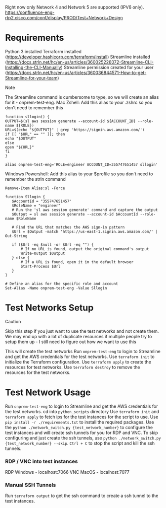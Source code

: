 
Right now only Network 4 and Network 5 are supported (IPV6 only). https://confluence-eng-rtp2.cisco.com/conf/display/PROD/Test+Network+Design

# Requirements
Python 3 installed
Terraform installed (https://developer.hashicorp.com/terraform/install)
Streamline installed (https://docs.strln.net/hc/en-us/articles/360025226072-Streamline-CLI-Installing-the-CLI-Manually)
Streamline permission created for your user (https://docs.strln.net/hc/en-us/articles/360036844571-How-to-get-Streamline-for-your-team)

>[!NOTE] 
>The Streamline command is cumbersome to type, so we will create an alias for it - onprem-test-eng.
>Mac Zshell: Add this alias to your .zshrc so you don't need to remember this
>```
>function sllogin() {
>OUTPUT=$(sl aws session generate --account-id ${ACCOUNT_ID} --role-name ${ROLE})
>URL=$(echo "${OUTPUT}" | grep 'https://signin.aws.amazon.com/')
>if [[ "$URL" == "" ]]; then
>echo "$OUTPUT"
>else
>open "${URL}"
>fi
>}
>
>alias onprem-test-eng='ROLE=engineer ACCOUNT_ID=355747651457 sllogin'
>```
>
>Windows Powershell: Add this alias to your $profile so you don't need to remember the strln command
>```
>Remove-Item Alias:sl -Force
>
>function Sllogin {
>    $AccountId = "355747651457"
>    $RoleName = "engineer"
>    # Run the 'sl aws session generate' command and capture the output
>    $Output = sl aws session generate --account-id $AccountId --role-name $RoleName
>
>    # Find the URL that matches the AWS sign-in pattern
>    $Url = $Output -match 'https://us-east-1.signin.aws.amazon.com/' | Out-String
>
>    if ($Url -eq $null -or $Url -eq "") {
>        # If no URL is found, output the original command's output
>        Write-Output $Output
>    } else {
>        # If a URL is found, open it in the default browser
>        Start-Process $Url
>    }
>}
>
># Define an alias for the specific role and account
>Set-Alias -Name onprem-test-eng -Value Sllogin 
>```


# Test Networks Setup
>[!CAUTION]
>Skip this step if you just want to use the test networks and not create them.
>We may end up with a lot of duplicate resources if multiple people try to setup them up - I still need to figure out how we want to use this 

This will create the test networks 
Run `onprem-test-eng` to login to Streamline and get the AWS credentials for the test networks.
Use `terraform init` to initialize the Terraform configuration.
Use `terraform apply` to create the resources for test networks.
Use `terraform destroy` to remove the resources for the test networks.

# Test Network Usage
Run `onprem-test-eng` to login to Streamline and get the AWS credentials for the test networks.
cd into `python_scripts` directory
Use `terraform init` and `terraform apply` to fetch ips for the test instances for the script to use.
Use `pip install -r ./requirements.txt` to install the required packages.
Use the `python ./network_switch.py {test_network_number}` to configure the test instances and will create ssh tunnels for you for RDP and VNC.
To skip configuring and just create the ssh tunnels, use `python ./network_switch.py {test_network_number} --skip`.
`Ctrl + C` to stop the script and kill the ssh tunnels.

### RDP / VNC into test instances
RDP Windows - localhost:7066
VNC MacOS - localhost:7077

### Manual SSH Tunnels
Run `terraform output` to get the ssh command to create a ssh tunnel to the test instances.
